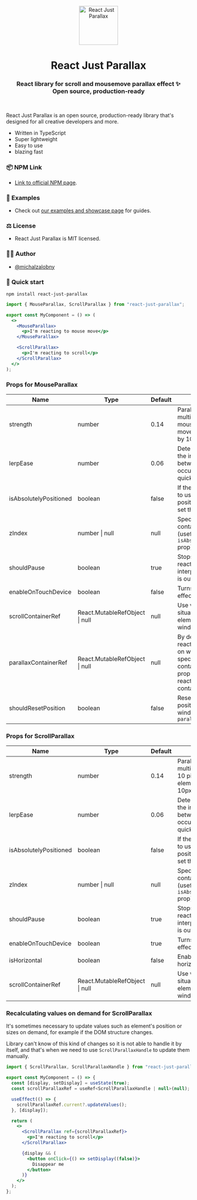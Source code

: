 <p align="center">
  <img src="https://res.cloudinary.com/dpv0ukspz/image/upload/v1657904071/rjp-logo_ov5fwk.png" width="106" height="106" alt="React Just Parallax" />
</p>
<h1 align="center">React Just Parallax</h1>
<h3 align="center">
  React library for scroll and mousemove parallax effect ✨<br>Open source, production-ready
</h3>

<br>

React Just Parallax is an open source, production-ready library that's designed for all creative developers and more.

- Written in TypeScript
- Super lightweight
- Easy to use
- blazing fast

### 📦 NPM Link

- [Link to official NPM page](https://www.npmjs.com/package/react-just-parallax/).

### 📜 Examples

- Check out [our examples and showcase page](https://react-just-parallax.michalzalobny.com/) for guides.

### ⚖️ License

- React Just Parallax is MIT licensed.

### ✍🏻 Author

- [@michalzalobny](https://twitter.com/michalzalobny)

### 🐇 Quick start

```
npm install react-just-parallax
```

```jsx
import { MouseParallax, ScrollParallax } from "react-just-parallax";

export const MyComponent = () => (
  <>
    <MouseParallax>
      <p>I'm reacting to mouse move</p>
    </MouseParallax>

    <ScrollParallax>
      <p>I'm reacting to scroll</p>
    </ScrollParallax>
  </>
);
```

### Props for MouseParallax

| Name                   | Type                           | Default | Description                                                                                                                                              |
| ---------------------- | ------------------------------ | ------- | -------------------------------------------------------------------------------------------------------------------------------------------------------- |
| strength               | number                         | 0.14    | Parallax offset multiplier. Moving mouse by 10 pixels will move element position by 10px \* strength                                                     |
| lerpEase               | number                         | 0.06    | Determines how quick the interpolation between offset values occurs (the higher the quicker)                                                             |
| isAbsolutelyPositioned | boolean                        | false   | If the element you want to use parallax on is positioned absolutely, set this prop to `true`                                                             |
| zIndex                 | number \| null                 | null    | Specify element's outer container z-index (useful while using `isAbsolutelyPositioned` prop)                                                             |
| shouldPause            | boolean                        | true    | Stops element from reacting to scroll and interpolating offset if it is out of view                                                                      |
| enableOnTouchDevice    | boolean                        | false   | Turns on/off parallax effect on touch devices                                                                                                            |
| scrollContainerRef     | React.MutableRefObject \| null | null    | Use when element is situated in scrollable element other than window                                                                                     |
| parallaxContainerRef   | React.MutableRefObject \| null | null    | By default, element reacts to mousemove on window. You can specify any other container using this prop to make element react only within given container |
| shouldResetPosition    | boolean                        | false   | Resets element's position if cursor leaves window or leaves `parallaxContainerRef`                                                                       |

### Props for ScrollParallax

| Name                   | Type                           | Default | Description                                                                                       |
| ---------------------- | ------------------------------ | ------- | ------------------------------------------------------------------------------------------------- |
| strength               | number                         | 0.14    | Parallax offset multiplier. Scrolling by 10 pixels will move element position by 10px \* strength |
| lerpEase               | number                         | 0.06    | Determines how quick the interpolation between offset values occurs (the higher the quicker)      |
| isAbsolutelyPositioned | boolean                        | false   | If the element you want to use parallax on is positioned absolutely, set this prop to `true`      |
| zIndex                 | number \| null                 | null    | Specify element's outer container z-index (useful while using `isAbsolutelyPositioned` prop)      |
| shouldPause            | boolean                        | true    | Stops element from reacting to scroll and interpolating offset if it is out of view               |
| enableOnTouchDevice    | boolean                        | true    | Turns on/off parallax effect on touch devices                                                     |
| isHorizontal           | boolean                        | false   | Enable if using horizontal scrolling                                                              |
| scrollContainerRef     | React.MutableRefObject \| null | null    | Use when element is situated in scrollable element other than window                              |

### Recalculating values on demand for ScrollParallax

It's sometimes necessary to update values such as element's position or sizes on demand, for example if the DOM structure changes.

Library can't know of this kind of changes so it is not able to handle it by itself, and that's when we need to use `ScrollParallaxHandle` to update them manually.

```jsx
import { ScrollParallax, ScrollParallaxHandle } from "react-just-parallax";

export const MyComponent = () => {
  const [display, setDisplay] = useState(true);
  const scrollParallaxRef = useRef<ScrollParallaxHandle | null>(null);

  useEffect(() => {
    scrollParallaxRef.current?.updateValues();
  }, [display]);

  return (
    <>
      <ScrollParallax ref={scrollParallaxRef}>
        <p>I'm reacting to scroll</p>
      </ScrollParallax>

      {display && (
        <button onClick={() => setDisplay((false)}>
          Disappear me
        </button>
      )}
    </>
  );
};
```
